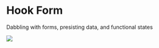 # Hook Form

Dabbling with forms, presisting data, and functional states

![](https://github.com/lisabroadhead/MERN/blob/main/react/hook-form/Screen%20Shot%202022-03-09%20at%203.03.28%20PM.png)
